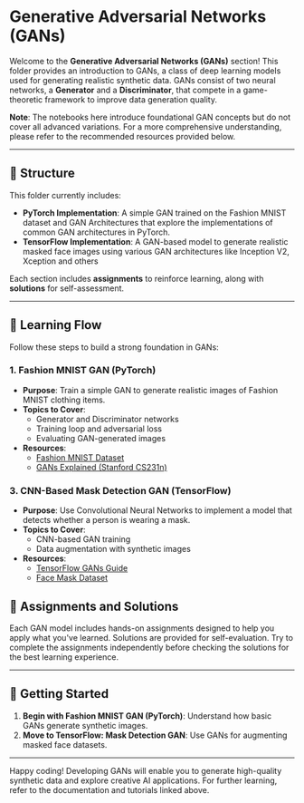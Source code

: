 # Generative Adversarial Networks (GANs)

Welcome to the **Generative Adversarial Networks (GANs)** section! This folder provides an introduction to GANs, a class of deep learning models used for generating realistic synthetic data. GANs consist of two neural networks, a **Generator** and a **Discriminator**, that compete in a game-theoretic framework to improve data generation quality.

**Note**: The notebooks here introduce foundational GAN concepts but do not cover all advanced variations. For a more comprehensive understanding, please refer to the recommended resources provided below.

---

## 📂 Structure

This folder currently includes:
  - **PyTorch Implementation**: A simple GAN trained on the Fashion MNIST dataset and GAN Architectures that explore the implementations of common GAN architectures in PyTorch.
  - **TensorFlow Implementation**: A GAN-based model to generate realistic masked face images using various GAN architectures like Inception V2, Xception and others

Each section includes **assignments** to reinforce learning, along with **solutions** for self-assessment.

---

## 🔗 Learning Flow

Follow these steps to build a strong foundation in GANs:

### 1. **Fashion MNIST GAN (PyTorch)**
- **Purpose**: Train a simple GAN to generate realistic images of Fashion MNIST clothing items.
- **Topics to Cover**:
  - Generator and Discriminator networks
  - Training loop and adversarial loss
  - Evaluating GAN-generated images
- **Resources**:
  - [Fashion MNIST Dataset](https://github.com/zalandoresearch/fashion-mnist)
  - [GANs Explained (Stanford CS231n)](http://cs231n.stanford.edu/reports/2017/pdfs/161.pdf)

### 3. **CNN-Based Mask Detection GAN (TensorFlow)**
- **Purpose**: Use Convolutional Neural Networks to implement a model that detects whether a person is wearing a mask.
- **Topics to Cover**:
  - CNN-based GAN training
  - Data augmentation with synthetic images
- **Resources**:
  - [TensorFlow GANs Guide](https://www.tensorflow.org/tutorials/generative/dcgan)
  - [Face Mask Dataset](https://github.com/X-zhangyang/Real-World-Masked-Face-Dataset)


## 📝 Assignments and Solutions

Each GAN model includes hands-on assignments designed to help you apply what you've learned. Solutions are provided for self-evaluation. Try to complete the assignments independently before checking the solutions for the best learning experience.

---

## 🏁 Getting Started

1. **Begin with Fashion MNIST GAN (PyTorch)**: Understand how basic GANs generate synthetic images.
3. **Move to TensorFlow: Mask Detection GAN**: Use GANs for augmenting masked face datasets.

---

Happy coding! Developing GANs will enable you to generate high-quality synthetic data and explore creative AI applications. For further learning, refer to the documentation and tutorials linked above.
